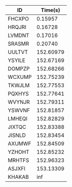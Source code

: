 |ID|Time(s)|
|-|-|
|FHCXPO|0.15957|
|HRQJRI|0.16728|
|LVMDNT|0.17016|
|SRASMR|0.20740|
|UULTVT|152.60979|
|YSYILE|152.67169|
|DOMPZP|152.68266|
|WCXUMP|152.75239|
|TKWJLM|152.77553|
|PQXHYS|152.77641|
|WVYNJR|152.79311|
|YSWVNF|152.81857|
|LMHEQI|152.82829|
|JIXTQC|152.83388|
|JISNLD|152.83454|
|AXUMWF|152.84509|
|YZHOHT|152.85232|
|MRHTFS|152.96323|
|ASJXFI|153.13309|
|KHAKAB|inf|
